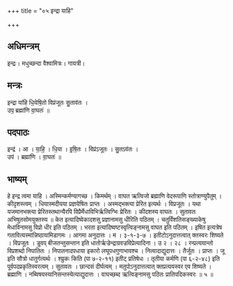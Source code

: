 +++
title = "०५ इन्द्रा याहि"

+++
## अधिमन्त्रम्
इन्द्रः। मधुच्छन्दा वैश्वामित्रः। गायत्री।

## मन्त्रः
इन्द्रा या॑हि धि॒येषि॒तो विप्र॑जूतः सु॒ताव॑तः ।  
उप॒ ब्रह्मा॑णि वा॒घतः॑ ॥

## पदपाठः
इन्द्र॑ । आ । या॒हि॒ । धि॒या । इ॒षि॒तः । विप्र॑ऽजूतः । सु॒तऽव॑तः ।  
उप॑ । ब्रह्मा॑णि । वा॒घतः॑ ॥

## भाष्यम्
हे इन्द्र त्वमा याहि । अस्मिन्कर्मण्यागच्छ । किमर्थम् । वाघत ऋत्विजो ब्रह्माणि वेदरूपाणि स्तोत्राण्युपैतुम् । कीदृशस्त्वम् । धियास्मदीयया प्रज्ञयेषितः प्राप्तः । अस्मद्भक्त्या प्रेरित इत्यर्थः । विप्रजूतः । यथा यजमानभक्त्या प्रेरितस्तथान्यैरपि विप्रैर्मेधाविभिर्ऋत्विग्भिः प्रेरितः । कीदशस्य वाघतः । सुतावतः अभिषुतसोमयुक्तस्य ॥ केत इत्यादिष्वेकादशसु प्रज्ञानामसु धीरिति पठितम् । चतुर्विंशतिसङ्ख्याकेषु मेधाविनामसु विप्रो धीर इति पठितम् । भरता इत्यादिष्वष्टस्वृत्विङ्नामसु वाघत इति पठितम् । इषित इत्यत्रेष गतावित्यस्मान्निष्ठायामिडागमः । आगमा अनुदात्तः । म । ३-१-३-७ । इतीटोऽनुदात्तत्वात् क्तस्वरः शिष्यते । विप्रजूतः । डुवप् बीजतन्तुसन्तान इति धातोर्ऋज्रेन्द्राग्रवज्रविप्रेत्यादिना । उ २ । २८ । रन्प्रत्ययान्तो विप्रशब्दो निपातितः । निपातनादपधाया इकारो लघूपधगुणाभावश्च । नित्वादाद्युदात्तः । तैर्जूतः । प्राप्तः । जू इति सौत्रो धातुर्गत्यर्थः । श्य्रुकः किति (पा ७-२-११) इतीट् प्रतिषेधः । तृतीया कर्मणि (पा ६-२-४८) इति पूर्वपदप्रकृतिस्वरत्वम् । सुतावतः । छान्दसं दीर्घत्वम् । मतुपोऽनुदात्तत्वात् क्तप्रत्ययस्वर एव शिष्यते । ब्रह्माणि । नब्विषयस्यानिसन्तस्येत्याद्युदात्तः । वाघच्छब्द ऋत्विङ्नामसु पठितः प्रातिपदिकस्वरः ॥ ५ ॥